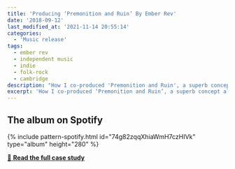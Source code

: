```yaml
---
title: 'Producing ‘Premonition and Ruin’ By Ember Rev'
date: '2018-09-12'
last_modified_at: '2021-11-14 20:55:14'
categories:
  - 'Music release'
tags:
  - ember rev
  - independent music
  - indie
  - folk-rock
  - cambridge
description: "How I co-produced 'Premonition and Ruin', a superb concept album by Ember Rev around 'a lament for the European ideal', beautifully written and arranged."
excerpt: 'How I co-produced ‘Premonition and Ruin’, a superb concept album around <em>a lament for the European ideal</em>.'
---
```

## The album on Spotify

{% include pattern-spotify.html id="74g82zqqXhiaWmH7czHIVk" type="album" height="280" %}

<div class="text-center my-5">
  <a class="btn btn-md btn-m2m btn-m2m-cta py-3 px-4 fw-bold" href="/work/sound-design/premonition-and-ruin/" title="Read the full case study"><span class="text-uppercase fs-4">🔗 <strong class="d-inline-block ms-1">Read the full case study</strong></span></a>
</div>
